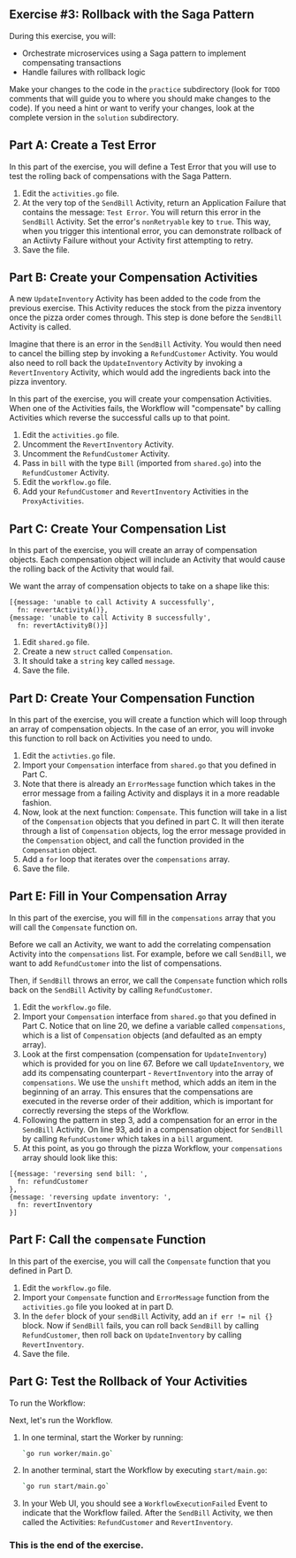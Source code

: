 ## Exercise #3: Rollback with the Saga Pattern

During this exercise, you will:

- Orchestrate microservices using a Saga pattern to implement compensating transactions
- Handle failures with rollback logic

Make your changes to the code in the `practice` subdirectory (look for `TODO`
comments that will guide you to where you should make changes to the code). If
you need a hint or want to verify your changes, look at the complete version in
the `solution` subdirectory.

## Part A: Create a Test Error

In this part of the exercise, you will define a Test Error that you will use to
test the rolling back of compensations with the Saga Pattern.

1. Edit the `activities.go` file.
2. At the very top of the `SendBill` Activity, return an Application Failure
   that contains the message: `Test Error`. You will return this error in the
   `SendBill` Activity. Set the error's `nonRetryable` key to `true`. This way,
   when you trigger this intentional error, you can demonstrate rollback of an
   Actiivty Failure without your Activity first attempting to retry.
3. Save the file.

## Part B: Create your Compensation Activities

A new `UpdateInventory` Activity has been added to the code from the previous
exercise. This Activity reduces the stock from the pizza inventory once the
pizza order comes through. This step is done before the `SendBill` Activity is
called.

Imagine that there is an error in the `SendBill` Activity. You would then need
to cancel the billing step by invoking a `RefundCustomer` Activity. You would
also need to roll back the `UpdateInventory` Activity by invoking a
`RevertInventory` Activity, which would add the ingredients back into the pizza
inventory.

In this part of the exercise, you will create your compensation Activities. When
one of the Activities fails, the Workflow will "compensate" by calling
Activities which reverse the successful calls up to that point.

1. Edit the `activities.go` file.
2. Uncomment the `RevertInventory` Activity.
3. Uncomment the `RefundCustomer` Activity.
4. Pass in `bill` with the type `Bill` (imported from `shared.go`) into the `RefundCustomer` Activity.
5. Edit the `workflow.go` file.
6. Add your `RefundCustomer` and `RevertInventory` Activities in the `ProxyActivities`.

## Part C: Create Your Compensation List

In this part of the exercise, you will create an array of compensation objects.
Each compensation object will include an Activity that would cause the rolling
back of the Activity that would fail.

We want the array of compensation objects to take on a shape like this:
```
[{message: 'unable to call Activity A successfully',
  fn: revertActivityA()},
{message: 'unable to call Activity B successfully',
  fn: revertActivityB()}]
```

1. Edit `shared.go` file.
2. Create a new `struct` called `Compensation`.
3. It should take a `string` key called `message`.
4. Save the file.

## Part D: Create Your Compensation Function

In this part of the exercise, you will create a function which will loop through
an array of compensation objects. In the case of an error, you will invoke this
function to roll back on Activities you need to undo.

1. Edit the `activties.go` file.
2. Import your `Compensation` interface from `shared.go` that you defined in Part C.
3. Note that there is already an `ErrorMessage` function which takes in the
   error message from a failing Activity and displays it in a more readable
   fashion.
4. Now, look at the next function: `Compensate`. This function will take in a
   list of the `Compensation` objects that you defined in part C. It will then
   iterate through a list of `Compensation` objects, log the error message
   provided in the `Compensation` object, and call the function provided in the
   `Compensation` object.
5. Add a `for` loop that iterates over the `compensations` array.
6. Save the file.

## Part E: Fill in Your Compensation Array

In this part of the exercise, you will fill in the `compensations` array that
you will call the `Compensate` function on.

Before we call an Activity, we want to add the correlating compensation Activity
into the `compensations` list. For example, before we call `SendBill`, we want
to add `RefundCustomer` into the list of compensations.

Then, if `SendBill` throws an error, we call the `Compensate` function which
rolls back on the `SendBill` Activity by calling `RefundCustomer`.

1. Edit the `workflow.go` file.
2. Import your `Compensation` interface from `shared.go` that you defined in
   Part C. Notice that on line 20, we define a variable called `compensations`,
   which is a list of `Compensation` objects (and defaulted as an empty array).
3. Look at the first compensation (compensation for `UpdateInventory`) which is
   provided for you on line 67. Before we call `UpdateInventory`, we add its
   compensating counterpart - `RevertInventory` into the array of
   `compensations`. We use the `unshift` method, which adds an item in the
   beginning of an array. This ensures that the compensations are executed in
   the reverse order of their addition, which is important for correctly
   reversing the steps of the Workflow.
4. Following the pattern in step 3, add a compensation for an error in the
   `SendBill` Activity. On line 93, add in a compensation object for `SendBill`
   by calling `RefundCustomer` which takes in a `bill` argument.
5. At this point, as you go through the pizza Workflow, your `compensations`
  array should look like this:
  ```
  [{message: 'reversing send bill: ',
    fn: refundCustomer
  },
  {message: 'reversing update inventory: ',
    fn: revertInventory
  }]
  ```

## Part F: Call the `compensate` Function

In this part of the exercise, you will call the `Compensate` function that you defined in Part D.

1. Edit the `workflow.go` file.
2. Import your `Compensate` function and `ErrorMessage` function from the
   `activities.go` file you looked at in part D.
3. In the `defer` block of your `sendBill` Activity, add an `if err != nil {}`
   block. Now if `SendBill` fails, you can roll back `SendBill` by calling
   `RefundCustomer`, then roll back on `UpdateInventory` by calling
   `RevertInventory`.
4. Save the file.

## Part G: Test the Rollback of Your Activities

To run the Workflow:

Next, let's run the Workflow.

1. In one terminal, start the Worker by running:
   ```bash
   `go run worker/main.go`
   ```
2. In another terminal, start the Workflow by executing `start/main.go`:
   ```bash
   `go run start/main.go`
   ```
3. In your Web UI, you should see a `WorkflowExecutionFailed` Event to indicate
   that the Workflow failed. After the `SendBill` Activity, we then
   called the Activities: `RefundCustomer` and `RevertInventory`.

### This is the end of the exercise.
